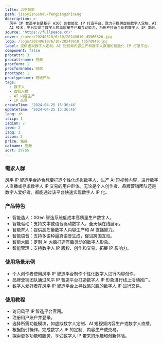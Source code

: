 ```yaml
---
title: 风平智能
path: jiaoyizhushou/fengpingzhineng
description: >-
  风平 IP 智造平台是基于 AIGC 的智能化 IP 打造平台，致力于提供虚拟数字人定制、AI 短视频内容生产和数字人直播的一站式解决方案。通过结合领先的
  AI 技术，平台实现了数字人的高质量生产和互动能力，为用户打造全新的数字人 IP 体验。
source: 'https://fullpeace.cn/'
cover: /cover/20240610/6/10/20240610_d3566626.jpg
logo: /logo/20240610/6/10/20240610_f357d949.jpg
label: 提供虚拟数字人定制、AI 短视频内容生产和数字人直播的智能化 IP 打造平台。
component: false
procattr: 3
procattrname: 视频
procform: 1
procformname: 网站
proctype: 1
proctypename: 普通产品
tags:
  - 数字人
  - 虚拟人物
  - AI 内容生产
  - IP 交易
createTime: '2024-04-25 15:36:46'
updateTime: '2024-04-25 15:36:46'
lang: zh
isicp: 1
isqian: 2
iswx: 2
isqq: 2
iscom: 2
price: 免费
catname: 视频
sort: 29765
---
```




### 需求人群
风平 IP 智造平台适合想要打造个性化虚拟数字人、生产 AI 短视频内容、进行数字人直播或寻求数字人 IP 交易的用户群体。无论是个人创作者、品牌营销团队还是数字人爱好者，都能通过该平台快速实现数字人 IP 化。

### 产品特色
* 智能造人：XGen 智造系统低成本高质量生产数字人。
* 智能驱动：支持文本或语音驱动数字人，全天候在线展示。
* 智能育人：提供高质量数字人内容生产和 AI 直播能力。
* 智能语音：支持多语种逼真语音生成，促进跨国互动。
* 智能大脑：定制 AI 大脑打造有趣灵动的数字人形象。
* 智能管理：支持数字人 IP 版权、创作和交易，拓展 IP 影响力。

### 使用场景示例
* 个人创作者使用风平 IP 智造平台制作个性化数字人进行内容创作。
* 品牌营销团队通过风平 IP 智造平台打造数字人 IP 形象进行线上活动推广。
* 数字人爱好者在风平 IP 智造平台上寻找感兴趣的数字人 IP 进行交易。

### 使用教程
* 访问风平 IP 智造平台官网。
* 注册用户账户并登录。
* 选择所需功能模块，如虚拟数字人定制、AI 短视频内容生产或数字人直播。
* 根据指引操作，完成数字人 IP 的定制、内容生产或交易。
* 探索更多功能和服务，享受数字人 IP 带来的乐趣和创新体验。

  
